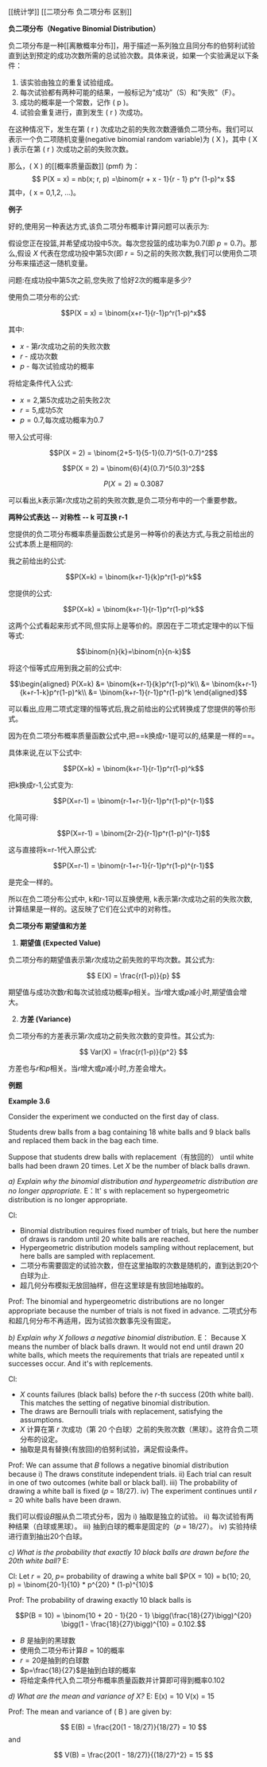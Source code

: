 [[统计学]]
[[二项分布 负二项分布 区别]]

**负二项分布（Negative Binomial Distribution）**

负二项分布是一种[[离散概率分布]]，用于描述一系列独立且同分布的伯努利试验直到达到预定的成功次数所需的总试验次数。具体来说，如果一个实验满足以下条件：

1. 该实验由独立的重复试验组成。
2. 每次试验都有两种可能的结果，一般标记为“成功”（S）和“失败”（F）。
3. 成功的概率是一个常数，记作 \( p \)。
4. 试验会重复进行，直到发生 \( r \) 次成功。

在这种情况下，发生在第 \( r \) 次成功之前的失败次数遵循负二项分布。我们可以表示一个负二项随机变量(negative binomial random variable)为 \( X \)，其中 \( X \) 表示在第 \( r \) 次成功之前的失败次数。

那么，\( X \) 的[[概率质量函数]] (pmf) 为：
$$ P(X = x) =  nb(x; r, p) =\binom{r + x - 1}{r - 1} p^r (1-p)^x $$
其中，( x = 0,1,2, ...)。



**例子**

好的,使用另一种表达方式,该负二项分布概率计算问题可以表示为:

假设您正在投篮,并希望成功投中5次。每次您投篮的成功率为0.7(即 $p = 0.7$)。那么,假设 $X$ 代表在您成功投中第5次(即 $r = 5$)之前的失败次数,我们可以使用负二项分布来描述这一随机变量。

问题:在成功投中第5次之前,您失败了恰好2次的概率是多少?

使用负二项分布的公式:

$$P(X = x) = \binom{x+r-1}{r-1}p^r(1-p)^x$$

其中:

- $x$ - 第$r$次成功之前的失败次数  
- $r$ - 成功次数
- $p$ - 每次试验成功的概率

将给定条件代入公式:

- $x=2$,第5次成功之前失败2次  
- $r=5$,成功5次
- $p=0.7$,每次成功概率为0.7

带入公式可得:

$$P(X = 2) = \binom{2+5-1}{5-1}(0.7)^5(1-0.7)^2$$

$$P(X = 2) = \binom{6}{4}(0.7)^5(0.3)^2$$

$$P(X = 2) \approx 0.3087$$

可以看出,k表示第r次成功之前的失败次数,是负二项分布中的一个重要参数。



**两种公式表达 -- 对称性 -- k 可互换 r-1**

您提供的负二项分布概率质量函数公式是另一种等价的表达方式,与我之前给出的公式本质上是相同的:

我之前给出的公式:

$$P(X=k) = \binom{k+r-1}{k}p^r(1-p)^k$$

您提供的公式:

$$P(X=k) = \binom{k+r-1}{r-1}p^r(1-p)^k$$

这两个公式看起来形式不同,但实际上是等价的。原因在于二项式定理中的以下恒等式:

$$\binom{n}{k}=\binom{n}{n-k}$$

将这个恒等式应用到我之前的公式中:

$$\begin{aligned}
P(X=k) &= \binom{k+r-1}{k}p^r(1-p)^k\\
       &= \binom{k+r-1}{k+r-1-k}p^r(1-p)^k\\
       &= \binom{k+r-1}{r-1}p^r(1-p)^k
\end{aligned}$$

可以看出,应用二项式定理的恒等式后,我之前给出的公式转换成了您提供的等价形式。

因为在负二项分布概率质量函数公式中,把==k换成r-1是可以的,结果是一样的==。

具体来说,在以下公式中:

$$P(X=k) = \binom{k+r-1}{r-1}p^r(1-p)^k$$

把k换成r-1,公式变为:

$$P(X=r-1) = \binom{r-1+r-1}{r-1}p^r(1-p)^{r-1}$$

化简可得:

$$P(X=r-1) = \binom{2r-2}{r-1}p^r(1-p)^{r-1}$$

这与直接将k=r-1代入原公式:

$$P(X=r-1) = \binom{r-1+r-1}{r-1}p^r(1-p)^{r-1}$$

是完全一样的。

所以在负二项分布公式中, k和r-1可以互换使用, k表示第r次成功之前的失败次数,计算结果是一样的。这反映了它们在公式中的对称性。


**负二项分布 期望值和方差**

1. **期望值 (Expected Value)**

负二项分布的期望值表示第$r$次成功之前失败的平均次数。其公式为:

$$ E(X) = \frac{r(1-p)}{p} $$

期望值与成功次数$r$和每次试验成功概率$p$相关。当$r$增大或$p$减小时,期望值会增大。

2. **方差 (Variance)**

负二项分布的方差表示第$r$次成功之前失败次数的变异性。其公式为:

$$ Var(X) = \frac{r(1-p)}{p^2} $$

方差也与$r$和$p$相关。当$r$增大或$p$减小时,方差会增大。



**例题**

**Example 3.6**

Consider the experiment we conducted on the first day of class.

Students drew balls from a bag containing 18 white balls and 9 black balls and replaced them back in the bag each time.

Suppose that students drew balls with replacement（有放回的） until white balls had been drawn 20 times. Let $X$ be the number of black balls drawn.


*a) Explain why the binomial distribution and hypergeometric distribution are no longer appropriate.*
E：It' s with replacement so hypergeometric distribution is no longer appropriate. 

Cl:
- Binomial distribution requires fixed number of trials, but here the number of draws is random until 20 white balls are reached.
- Hypergeometric distribution models sampling without replacement, but here balls are sampled with replacement.
- 二项分布需要固定的试验次数，但在这里抽取的次数是随机的，直到达到20个白球为止.
- 超几何分布模拟无放回抽样，但在这里球是有放回地抽取的。

Prof:
The binomial and hypergeometric distributions are no longer appropriate because the number of trials is not fixed in advance.
二项式分布和超几何分布不再适用，因为试验次数事先没有固定。

*b) Explain why $X$ follows a negative binomial distribution.*
E： 
Because X means the number of black balls drawn. It would not end until drawn 20 white balls, which meets the requirements that trials are repeated until x successes occur. And it's with replcements.

Cl:
- $X$ counts failures (black balls) before the $r$-th success (20th white ball). This matches the setting of negative binomial distribution.
- The draws are Bernoulli trials with replacement, satisfying the assumptions.
- $X$ 计算在第 $r$ 次成功（第 20 个白球）之前的失败次数（黑球）。这符合负二项分布的设定。
- 抽取是具有替换(有放回)的伯努利试验，满足假设条件。

Prof:
We can assume that 𝐵 follows a negative binomial distribution because
i) The draws constitute independent trials.
ii) Each trial can result in one of two outcomes (white ball or black ball).
iii) The probability of drawing a white ball is fixed (𝑝 = 18/27).
iv) The experiment continues until 𝑟 = 20 white balls have been drawn.

我们可以假设𝐵服从负二项式分布，因为
i) 抽取是独立的试验。
ii) 每次试验有两种结果（白球或黑球）。
iii) 抽到白球的概率是固定的（𝑝 = 18/27）。
iv) 实验持续进行直到抽出20个白球。

*c) What is the probability that exactly 10 black balls are drawn before the 20th white ball?*
E:

Cl:
Let $r = 20$, $p =$ probability of drawing a white ball
$P(X = 10) = b(10; 20, p) = \binom{20-1}{10} * p^{20} * (1-p)^{10}$

Prof:
The probability of drawing exactly 10 black balls is

$$P(B = 10) = \binom{10 + 20 - 1}{20 - 1} \bigg(\frac{18}{27}\bigg)^{20} \bigg(1 - \frac{18}{27}\bigg)^{10} = 0.102.$$
- $B$ 是抽到的黑球数
- 使用负二项分布计算$B=10$的概率
- $r=20$是抽到的白球数
- $p=\frac{18}{27}$是抽到白球的概率
- 将给定条件代入负二项分布概率质量函数并计算即可得到概率0.102

*d) What are the mean and variance of $X$?*
E:
E(x) = 10
V(x) = 15

Prof:
The mean and variance of \( B \) are given by:

$$ E(B) = \frac{20(1 - 18/27)}{18/27} = 10 $$
and

$$ V(B) = \frac{20(1 - 18/27)}{(18/27)^2} = 15 $$


